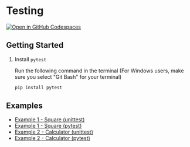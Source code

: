 # Testing

[![Open in GitHub Codespaces](https://github.com/codespaces/badge.svg)](https://codespaces.new/ianchen06/techin509)

## Getting Started

1. Install `pytest`

    Run the following command in the terminal (For Windows users, make sure you select "Git Bash" for your terminal)
    ```bash
    pip install pytest
    ```

## Examples

- [Example 1 - Square (unittest)](./example1_square_unittest/README.md)
- [Example 1 - Square (pytest)](./example1_square_pytest/README.md)
- [Example 2 - Calculator (unittest)](./example2_calculator_unittest/README.md)
- [Example 2 - Calculator (pytest)](./example2_calculator_pytest/README.md)